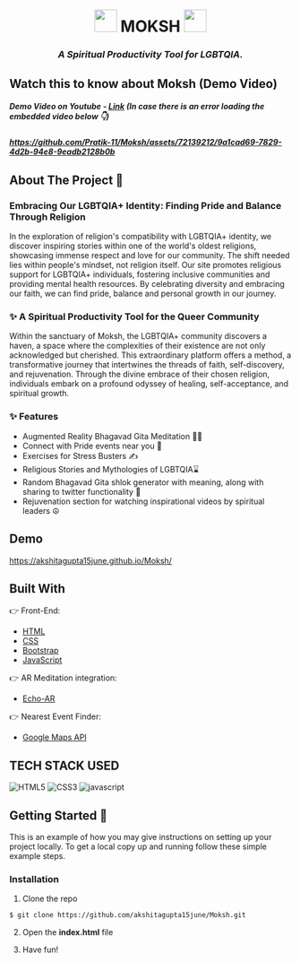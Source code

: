<div align="center">

<h1><img src="https://media.tenor.com/R6A1Nc-beKwAAAAj/rose-flower.gif" class="moksh" height="40px" width="40px"> MOKSH  <img src="https://media.tenor.com/R6A1Nc-beKwAAAAj/rose-flower.gif" class="moksh" height="40px" width="40px"></h1>

### _A Spiritual Productivity Tool for LGBTQIA._

</div>

## Watch this to know about Moksh (Demo Video)

<h5>Demo Video on Youtube - <a href="https://youtu.be/wfdF___qNME">Link</a> (In case there is an error loading the embedded video below 👇)<h5>

https://github.com/Pratik-11/Moksh/assets/72139212/9a1cad69-7829-4d2b-94e8-9eadb2128b0b


## About The Project 💫

### Embracing Our LGBTQIA+ Identity: Finding Pride and Balance Through Religion

In the exploration of religion's compatibility with LGBTQIA+ identity, we discover inspiring stories within one of the world's oldest religions, showcasing immense respect and love for our community. The shift needed lies within people's mindset, not religion itself. Our site promotes religious support for LGBTQIA+ individuals, fostering inclusive communities and providing mental health resources. By celebrating diversity and embracing our faith, we can find pride, balance and personal growth in our journey.


### ✨ A Spiritual Productivity Tool for the Queer Community

Within the sanctuary of Moksh, the LGBTQIA+ community discovers a haven, a space where the complexities of their existence are not only acknowledged but cherished. This extraordinary platform offers a method, a transformative journey that intertwines the threads of faith, self-discovery, and rejuvenation. Through the divine embrace of their chosen religion, individuals embark on a profound odyssey of healing, self-acceptance, and spiritual growth.

### ✨ Features
* Augmented Reality Bhagavad Gita Meditation 🧘‍♂️
* Connect with Pride events near you 🔗
* Exercises for Stress Busters ✍️
* Religious Stories and Mythologies of LGBTQIA⌛
* Random Bhagavad Gita shlok generator with meaning, along with sharing to twitter functionality 🌟
* Rejuvenation section for watching inspirational videos by spiritual leaders ☮️

## Demo

https://akshitagupta15june.github.io/Moksh/

## Built With

👉 Front-End:

- [HTML](https://html.com)
- [CSS](https://www.css3.com)
- [Bootstrap](https://getbootstrap.com)
- [JavaScript](https://www.javascript.com/)

👉 AR Meditation integration:

- [Echo-AR](https://www.echo3d.com)

👉 Nearest Event Finder:

- [Google Maps API](https://developers.google.com/maps)

## TECH STACK USED

![HTML5](https://img.shields.io/badge/HTML5-E34F26?style=for-the-badge&logo=html5&logoColor=white)
![CSS3](https://img.shields.io/badge/CSS3-1572B6?style=for-the-badge&logo=css3&logoColor=white)
![javascript](https://img.shields.io/badge/javascript-F7DF1E?style=for-the-badge&logo=javascript&logoColor=black)

## Getting Started 💨

This is an example of how you may give instructions on setting up your project locally.
To get a local copy up and running follow these simple example steps.

### Installation

1. Clone the repo

```sh
$ git clone https://github.com/akshitagupta15june/Moksh.git
```

2. Open the **index.html** file

3. Have fun!

